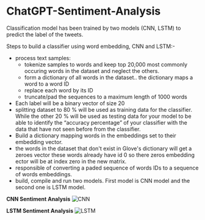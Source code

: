 # ChatGPT-Sentiment-Analysis
Classification model has been trained by two models (CNN, LSTM) to predict the label of the tweets.

Steps to build a classifier using word embedding, CNN and LSTM:-
* process text samples:
  * tokenize samples to words and keep top 20,000 most commonly occuring words in the dataset and neglect the others.
  * form a dictionary of all words in the dataset.. the dictionary maps a word to a word ID
  * replace each word by its ID
  * truncate/pad the sequences to a maximum length of 1000 words
* Each label will be a binary vector of size 20
* splitting dataset to 80 % will be used as training data for the classifier. While the other 20 % will be used as testing data for your model to be able to identify the “accuracy percentage” of your classifier with the data that have not seen before from the classifier.
* Build a dictionary mapping words in the embeddings set to their embedding vector.
* the words in the dataset that don't exist in Glove's dictionary will get a zeroes vector these words already have id 0 so there zeros embedding ector will be at index zero in the new matrix.
* responsible of converting a paded sequence of words IDs to a sequence of words embeddings.
* build, compile and run two models. First model is CNN model and the second one is LSTM model.

**CNN Sentiment Analysis**
![CNN](../master/images/cnn-result-test.png)


**LSTM Sentiment Analysis**
![LSTM](../master/images/lstm-result-test.png)
